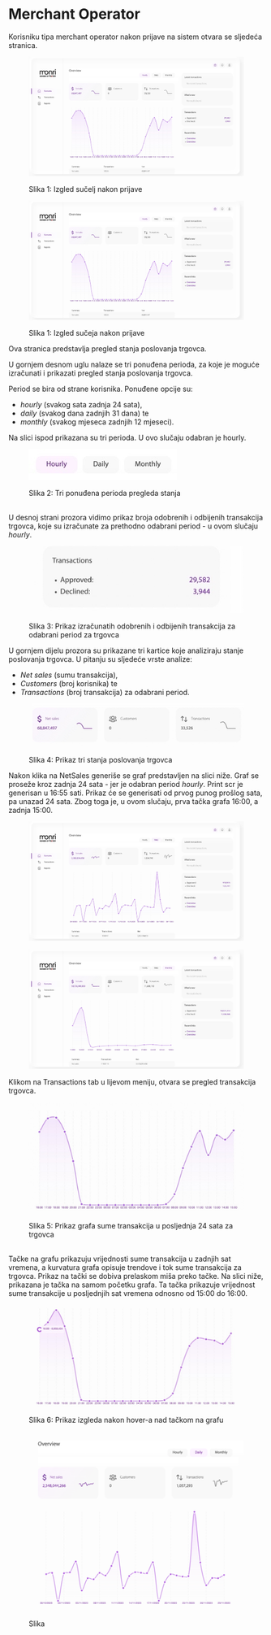 # Merchant Operator

Korisniku tipa merchant operator nakon prijave na sistem otvara se sljedeća stranica.

<figure><img src="../.gitbook/assets/68C74067-0768-4AF0-B92F-0F8BD3EC1CFA%20(1).jpeg" alt=""><figcaption><p>Slika 1: Izgled sučelj nakon prijave </p></figcaption></figure>

<figure><img src="../.gitbook/assets/68C74067-0768-4AF0-B92F-0F8BD3EC1CFA.jpeg" alt=""><figcaption><p>Slika 1: Izgled sučeja nakon prijave</p></figcaption></figure>

Ova stranica predstavlja pregled stanja poslovanja trgovca.

U gornjem desnom uglu nalaze se tri ponuđena perioda, za koje je moguće izračunati i prikazati pregled stanja poslovanja trgovca.

Period se bira od strane korisnika. Ponuđene opcije su:

* _hourly_ (svakog sata zadnja 24 sata),
* _daily_ (svakog dana zadnjih 31 dana) te
* _monthly_ (svakog mjeseca zadnjih 12 mjeseci).

Na slici ispod prikazana su tri perioda. U ovo slučaju odabran je hourly.

<figure><img src="../.gitbook/assets/D9F34BFE-6964-4CF0-BD21-F885FC21498B_4_5005_c.jpeg" alt=""><figcaption><p>Slika 2: Tri ponuđena perioda pregleda stanja</p></figcaption></figure>

\
U desnoj strani prozora vidimo prikaz broja odobrenih i odbijenih transakcija trgovca, koje su izračunate za prethodno odabrani period - u ovom slučaju _hourly_.

<figure><img src="../.gitbook/assets/89EA922A-E94B-4CBB-B5B6-21D5A23821B1_4_5005_c.jpeg" alt=""><figcaption><p>Slika 3: Prikaz izračunatih odobrenih i odbijenih transakcija za odabrani period za trgovca</p></figcaption></figure>

U gornjem dijelu prozora su prikazane tri kartice koje analiziraju stanje poslovanja trgovca. U pitanju su sljedeće vrste analize:&#x20;

* _Net sales_ (sumu transakcija),
* _Customers_ (broj korisnika) te
* _Transactions_ (broj transakcija) za odabrani period.

<figure><img src="../.gitbook/assets/F42C043C-86D7-4488-900C-C991D0AE4E27_4_5005_c.jpeg" alt=""><figcaption><p>Slika 4: Prikaz tri stanja poslovanja trgovca</p></figcaption></figure>

Nakon klika na NetSales generiše se graf predstavljen na slici niže. Graf se proseže kroz zadnja 24 sata - jer je odabran period _hourly_. Print scr je generisan u 16:55 sati. Prikaz će se generisati od prvog punog prošlog sata, pa unazad 24 sata. Zbog toga je, u ovom slučaju, prva tačka grafa 16:00, a zadnja 15:00.&#x20;

<figure><img src="../.gitbook/assets/A14C2ED6-B739-4F5E-BE61-55E58FAC78F8%20(1).jpeg" alt=""><figcaption></figcaption></figure>

<figure><img src="../.gitbook/assets/2E05EA75-AD23-4C63-96E2-BF33B0DA0CE5.jpeg" alt=""><figcaption></figcaption></figure>

Klikom na Transactions tab u lijevom meniju, otvara se pregled transakcija trgovca.

<figure><img src="../.gitbook/assets/9204AA3F-3934-462E-8405-9324E2ADEE27.jpeg" alt=""><figcaption><p>Slika 5: Prikaz grafa sume transakcija u posljednja 24 sata za trgovca</p></figcaption></figure>

\
Tačke na grafu prikazuju vrijednosti sume transakcija u zadnjih sat vremena, a kurvatura grafa opisuje trendove i tok sume transakcija za trgovca. Prikaz na tački se dobiva prelaskom miša preko tačke. Na slici niže, prikazana je tačka na samom početku grafa. Ta tačka prikazuje vrijednost sume transakcije u posljednjih sat vremena odnosno od 15:00 do 16:00.

<figure><img src="../.gitbook/assets/A7341244-35BF-4D1E-91B5-49704A6B7736.jpeg" alt=""><figcaption><p>Slika 6: Prikaz izgleda nakon hover-a nad tačkom na grafu</p></figcaption></figure>

<figure><img src="../.gitbook/assets/image%20(19).png" alt=""><figcaption><p>Slika</p></figcaption></figure>



